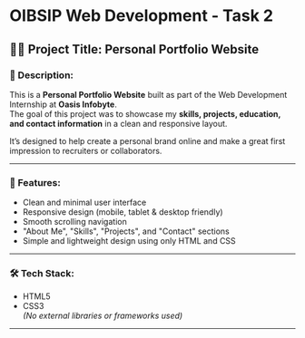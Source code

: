 # OIBSIP Web Development - Task 2

## 🧑‍💻 Project Title: Personal Portfolio Website

### 📌 Description:
This is a **Personal Portfolio Website** built as part of the Web Development Internship at **Oasis Infobyte**.  
The goal of this project was to showcase my **skills, projects, education, and contact information** in a clean and responsive layout.

It’s designed to help create a personal brand online and make a great first impression to recruiters or collaborators.

---

### 🚀 Features:
- Clean and minimal user interface
- Responsive design (mobile, tablet & desktop friendly)
- Smooth scrolling navigation
- "About Me", "Skills", "Projects", and "Contact" sections
- Simple and lightweight design using only HTML and CSS

---

### 🛠️ Tech Stack:
- HTML5  
- CSS3  
*(No external libraries or frameworks used)*

---
